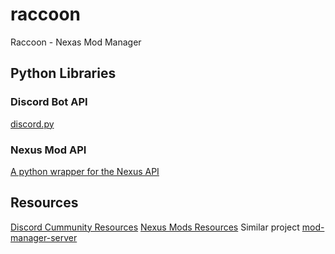 # raccoon
Raccoon - Nexas Mod Manager


## Python Libraries
### Discord Bot API
[discord.py](https://github.com/Rapptz/discord.py)
### Nexus Mod API
[A python wrapper for the Nexus API](https://github.com/GandaG/pynxm)

## Resources
[Discord Cummunity Resources](https://discord.com/developers/docs/topics/community-resources)
[Nexus Mods Resources](https://app.swaggerhub.com/apis-docs/NexusMods/nexus-mods_public_api_params_in_form_data/1.0)
Similar project [mod-manager-server](https://github.com/devon-wolf/mod-manager-server)
